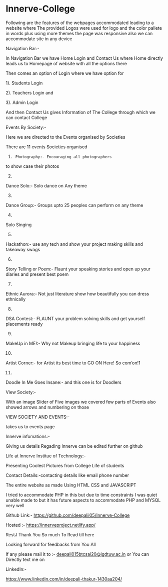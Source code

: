 

# Innerve-College



Following are the features of the
webpages accommodated leading to a website where The provided Logos were used
for logo and the color pallete in words plus using more themes the page was
responsive also we can accommodate site in any device 



Navigation Bar:-



In Navigation Bar we have Home Login and Contact Us where Home
directly leads us to Homepage of website with all the options there



Then comes an option of Login where we have option for 



1). Students Login



2). Teachers Login and 



3). Admin Login 



And then Contact Us gives Information of The College through which
we can contact College



 



Events By Society:- 



Here we are directed to the Events organised by Societies



There are 11 events Societies organised



1.      Photography:- Encouraging all photographers
to show case their photos

2.     
Dance Solo:- Solo dance on Any theme



3.     
Dance Group:- Groups upto 25 peoples can
perform on any theme



4.     
Solo Singing



5.     
Hackathon:- use any tech and show your
project making skills and takeaway swags



6.     
Story Telling or Poem:- Flaunt your speaking stories and open up your diaries
and present best poem



7.     
Ethnic Aurora:- Not just literature show how
beautifully you can dress ethnically



8.     
DSA Contest:- FLAUNT your problem solving skills
and get yourself placements ready



9.     
MakeUp in ME!:- Why not Makeup bringing
life to your happiness



10. 
Artist Corner:- for Artist its best time to
GO ON Here! So com’on!1



11. 
Doodle In Me Goes Insane:- and this one is
for Doodlers



 



View
Society:-



With an image Slider of Five images we covered
few parts of Events also showed arrows and numbering on those



VIEW
SOCIETY AND EVENTS:- 



takes us to events page



Innerve
infomations:- 



Giving us details Regading Innerve can be
edited further on github



Life at
Innerve Institue of Technology:- 



Presenting Coolest Pictures from College Life
of students



Contact Details:-contacting details like email
phone number



The entire website as made Using HTML CSS and
JAVASCRIPT



I tried to accommodate PHP in this but due to
time constraints I was quiet unable made to but it has future aspects to accommodate
PHP and MYSQL very well 



Github Link:- https://github.com/deepalii05/Innerve-College



Hosted :- 
https://innerveproject.netlify.app/



RestJ Thank You So much To Read till here 



Looking forward for feedbacks from You
All



If any please mail it to :- deepali015btcsai20@igdtuw.ac.in
or You can Directly text me on 



LinkedIn:- 



https://www.linkedin.com/in/deepali-thakur-1430aa204/



 



 



